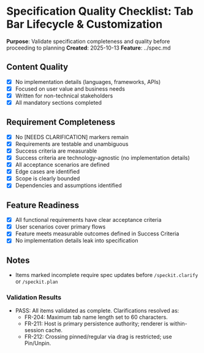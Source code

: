 # Specification Quality Checklist: Tab Bar Lifecycle & Customization

**Purpose**: Validate specification completeness and quality before proceeding to planning
**Created**: 2025-10-13
**Feature**: ../spec.md

## Content Quality

- [x] No implementation details (languages, frameworks, APIs)
- [x] Focused on user value and business needs
- [x] Written for non-technical stakeholders
- [x] All mandatory sections completed

## Requirement Completeness

- [x] No [NEEDS CLARIFICATION] markers remain
- [x] Requirements are testable and unambiguous
- [x] Success criteria are measurable
- [x] Success criteria are technology-agnostic (no implementation details)
- [x] All acceptance scenarios are defined
- [x] Edge cases are identified
- [x] Scope is clearly bounded
- [x] Dependencies and assumptions identified

## Feature Readiness

- [x] All functional requirements have clear acceptance criteria
- [x] User scenarios cover primary flows
- [x] Feature meets measurable outcomes defined in Success Criteria
- [x] No implementation details leak into specification

## Notes

- Items marked incomplete require spec updates before `/speckit.clarify` or `/speckit.plan`

### Validation Results

- PASS: All items validated as complete. Clarifications resolved as:
	- FR-204: Maximum tab name length set to 60 characters.
	- FR-211: Host is primary persistence authority; renderer is within-session cache.
	- FR-212: Crossing pinned/regular via drag is restricted; use Pin/Unpin.
